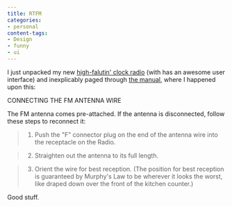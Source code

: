 ```yaml
---
title: RTFM
categories:
- personal
content-tags:
- Design
- funny
- ui
---
```


I just unpacked my new [high-falutin' clock radio][1] (with has an awesome user interface) and inexplicably paged through [the manual][2], where I happened upon this:


   [1]: http://www.amazon.com/gp/product/B0002T74QC?ie=UTF8&tag=phobia-20&linkCode=as2&camp=1789&creative=9325&creativeASIN=B0002T74QC
   [2]: http://www.bostonacoustics.com/manuals/RecepterMan.pdf

>
CONNECTING THE FM ANTENNA WIRE

The FM antenna comes pre-attached. If the antenna is disconnected, follow these steps to reconnect it:
>
>

>   1. Push the "F" connector plug on the end of the antenna wire into the receptacle on the Radio.
>

>   2. Straighten out the antenna to its full length.
>

>   3. Orient the wire for best reception. (The position for best reception is guaranteed by Murphy's Law to be wherever it looks the worst, like draped down over the front of the kitchen counter.)
>




Good stuff.
